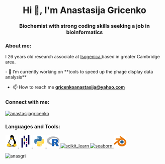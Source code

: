 <h1 align="center">Hi 👋, I'm Anastasija Gricenko</h1>
<h3 align="center">Biochemist with strong coding skills seeking a job in bioinformatics</h3>
<h3 align ="left"> About me:</h3>
<p> I 26 years old research associate at <a href = "https://isogenica.com/"> Isogenica </a> based in greater Cambridge area. </p>
- 🔭 I’m currently working on **tools to speed up the phage display data analysis**

- 📫 How to reach me **gricenkoanastasija@yahoo.com**

<h3 align="left">Connect with me:</h3>
<p align="left">
<a href="https://linkedin.com/in/anastasijagricenko" target="blank"><img align="center" src="https://raw.githubusercontent.com/rahuldkjain/github-profile-readme-generator/master/src/images/icons/Social/linked-in-alt.svg" alt="anastasijagricenko" height="30" width="40" /></a>
</p>

<h3 align="left">Languages and Tools:</h3>
<p align="left"> <a href="https://www.linux.org/" target="_blank" rel="noreferrer"> <img src="https://raw.githubusercontent.com/devicons/devicon/master/icons/linux/linux-original.svg" alt="linux" width="40" height="40"/> </a> <a href="https://pandas.pydata.org/" target="_blank" rel="noreferrer"> <img src="https://raw.githubusercontent.com/devicons/devicon/2ae2a900d2f041da66e950e4d48052658d850630/icons/pandas/pandas-original.svg" alt="pandas" width="40" height="40"/> </a> <a href="https://www.python.org" target="_blank" rel="noreferrer"> <img src="https://raw.githubusercontent.com/devicons/devicon/master/icons/python/python-original.svg" alt="python" width="40" height="40"/> </a> <a href = "https://www.r-project.org/" target="_blank" rel="noreferrer"> <img src="https://raw.githubusercontent.com/devicons/devicon/refs/heads/master/icons/r/r-original.svg" alt="r" width="40" height="40"/> </a> <a href="https://scikit-learn.org/" target="_blank" rel="noreferrer"> <img src="https://upload.wikimedia.org/wikipedia/commons/0/05/Scikit_learn_logo_small.svg" alt="scikit_learn" width="40" height="40"/> </a> <a href="https://seaborn.pydata.org/" target="_blank" rel="noreferrer"> <img src="https://seaborn.pydata.org/_images/logo-mark-lightbg.svg" alt="seaborn" width="40" height="40"/> </a> 
<a href="https://www.blender.org/" target="_blank" rel="noreferrer"> <img src="https://raw.githubusercontent.com/devicons/devicon/refs/heads/master/icons/blender/blender-original.svg" alt="blender" width="40" height="40"/> </a> 
</p>

<p><img align="center" src="https://github-readme-stats.vercel.app/api/top-langs?username=anasgri&show_icons=true&locale=en&layout=compact" alt="anasgri" /></p>
